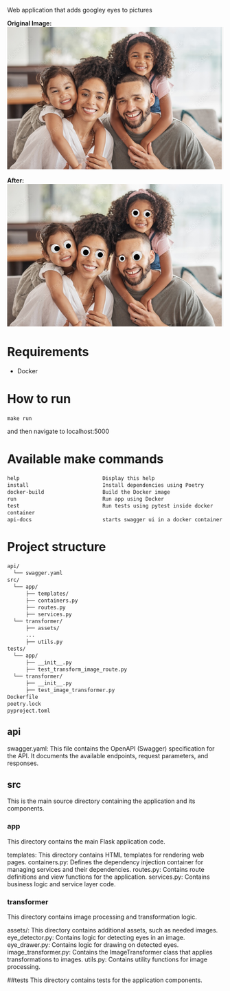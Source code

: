 Web application that adds googley eyes to pictures

**Original Image:**
![before](assets/faces.png?raw=true "Original Image")

**After:**
![after](assets/faces_after.jpeg?raw=true "After")


# Requirements 

- Docker

# How to run

`make run`

and then navigate to localhost:5000

# Available make commands
```
help                           Display this help
install                        Install dependencies using Poetry
docker-build                   Build the Docker image
run                            Run app using Docker
test                           Run tests using pytest inside docker container
api-docs                       starts swagger ui in a docker container
```

# Project structure

```
api/
  └── swagger.yaml
src/
  └── app/
      ├── templates/
      ├── containers.py
      ├── routes.py
      ├── services.py
  └── transformer/
      ├── assets/
      ...
      ├── utils.py
tests/
  └── app/
      ├── __init__.py
      ├── test_transform_image_route.py
  └── transformer/
      ├── __init__.py
      ├── test_image_transformer.py
Dockerfile
poetry.lock
pyproject.toml
```

## api
swagger.yaml: This file contains the OpenAPI (Swagger) specification for the API. It documents the available endpoints, request parameters, and responses.

## src
This is the main source directory containing the application and its components.

### app
This directory contains the main Flask application code.

templates: This directory contains HTML templates for rendering web pages.
containers.py: Defines the dependency injection container for managing services and their dependencies.
routes.py: Contains route definitions and view functions for the application.
services.py: Contains business logic and service layer code.

### transformer
This directory contains image processing and transformation logic.

assets/: This directory contains additional assets, such as needed images.
eye_detector.py: Contains logic for detecting eyes in an image.
eye_drawer.py: Contains logic for drawing on detected eyes.
image_transformer.py: Contains the ImageTransformer class that applies transformations to images.
utils.py: Contains utility functions for image processing.

##tests
This directory contains tests for the application components.
